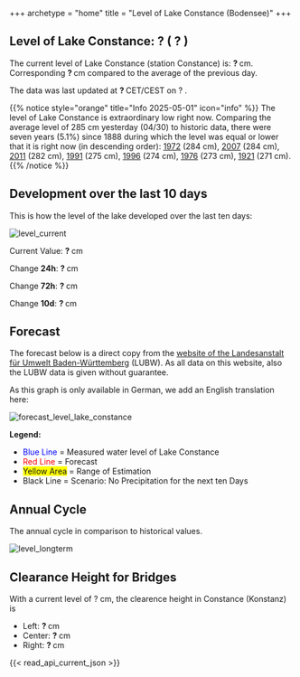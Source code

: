 +++
archetype = "home"
title = "Level of Lake Constance (Bodensee)"
+++

<h2>Level of Lake Constance: <span id=website_api_current_level_head> ? </span> (<span id=website_api_change_vs_yesterday_head> ? </span>) </h2>

The current level of Lake Constance (station Constance) is: <b><span id=website_api_current_level> ? </span></b> cm. Corresponding <b><span id=website_api_change_vs_yesterday> ? </span></b> cm compared to the average of the previous day.

The data was last updated at <b><span id=website_api_mostrecent_time> ? </span></b> CET/CEST on <span id=website_api_mostrecent_date> ? </span>.

{{% notice style="orange" title="Info 2025-05-01" icon="info" %}}
The level of Lake Constance is extraordinary low right now. Comparing the average level of 285 cm yesterday (04/30) to historic data, there were seven years (5.1%) since 1888 during which the level was equal or lower that it is right now (in descending order): [1972](https://www.pegel-konstanz.de/en/01_historische_daten/1970-1979/index.html#1972) (284 cm), [2007](https://www.pegel-konstanz.de/en/01_historische_daten/2000-2009/index.html#2007) (284 cm), [2011](https://www.pegel-konstanz.de/en/01_historische_daten/2010-2019/index.html#2011) (282 cm), [1991](https://www.pegel-konstanz.de/en/01_historische_daten/1990-1999/index.html#1991) (275 cm), [1996](https://www.pegel-konstanz.de/en/01_historische_daten/1990-1999/index.html#1996) (274 cm), [1976](https://www.pegel-konstanz.de/en/01_historische_daten/1970-1979/index.html#1976) (273 cm), [1921](https://www.pegel-konstanz.de/en/01_historische_daten/1920-1929/index.html#1921) (271 cm).
{{% /notice %}}

## Development over the last 10 days

This is how the level of the lake developed over the last ten days:

![level_current](https://pegel-konstanz-for-website.s3.eu-central-1.amazonaws.com/graph/current/en/current_EN.png)

Current Value: <b><span id=website_api_current_level_d1> ? </span></b> cm

Change **24h**: <b><span id=website_api_change_24h> ? </span></b> cm

Change **72h**: <b><span id=website_api_change_72h> ? </span></b> cm

Change **10d**: <b><span id=website_api_change_10d> ? </span></b> cm

## Forecast

The forecast below is a direct copy from the [website of the Landesanstalt für Umwelt Baden-Württemberg](https://www.hvz.baden-wuerttemberg.de/pegel.html?id=00007) (LUBW). As all data on this website, also the LUBW data is given without guarantee.

As this graph is only available in German, we add an English translation here:

![forecast_level_lake_constance](https://www.hvz.baden-wuerttemberg.de/gifs/00007-2001.GIF)

**Legend:**
* <span style="color:blue">Blue Line </span> = Measured water level of Lake Constance
* <span style="color:red">Red Line</span> = Forecast
* <span style="background-color: #FFFF00">Yellow Area</span> = Range of Estimation
* Black Line = Scenario: No Precipitation for the next ten Days

## Annual Cycle

The annual cycle in comparison to historical values.

![level_longterm](https://pegel-konstanz-for-website.s3.eu-central-1.amazonaws.com/graph/longterm/en/longterm_EN.png)

## Clearance Height for Bridges

With a current level of <span id=website_api_current_level_bridge> ? </span> cm, the clearence height in Constance (Konstanz) is

<ul>
  <li>Left: <b><span id=website_api_bridge_kn_left> ? </span></b> cm</li>
  <li>Center: <b><span id=website_api_bridge_kn_center> ? </span></b> cm</li>
  <li>Right: <b><span id=website_api_bridge_kn_right> ? </span></b> cm</li>
</ul>


{{< read_api_current_json >}} 